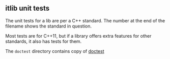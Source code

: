 ## itlib unit tests

The unit tests for a lib are per a C++ standard. The number at the end of the filename shows the standard in question.

Most tests are for C++11, but if a library offers extra features for other standards, it also has tests for them.

The `doctest` directory contains copy of [doctest](https://github.com/onqtam/doctest)
